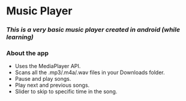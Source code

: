 # Music Player
### _This is a very basic music player created in android (while learning)_


### About the app
- Uses the MediaPlayer API.
- Scans all the .mp3/.m4a/.wav files in your Downloads folder.
- Pause and play songs.
- Play next and previous songs.
- Slider to skip to specific time in the song.
